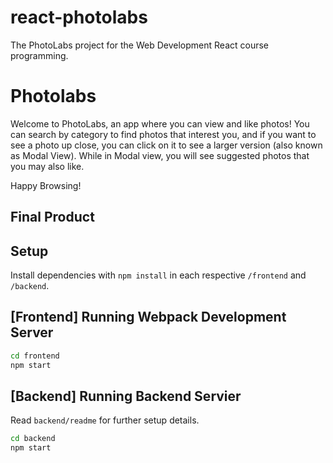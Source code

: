 # react-photolabs
The PhotoLabs project for the Web Development React course programming.

# Photolabs

Welcome to PhotoLabs, an app where you can view and like photos! 
You can search by category to find photos that interest you, and if you want to see a photo up close, you can click on it to see a larger version (also known as Modal View).
While in Modal view, you will see suggested photos that you may also like.

Happy Browsing!

## Final Product

## Setup

Install dependencies with `npm install` in each respective `/frontend` and `/backend`.

## [Frontend] Running Webpack Development Server

```sh
cd frontend
npm start
```

## [Backend] Running Backend Servier

Read `backend/readme` for further setup details.

```sh
cd backend
npm start
```
